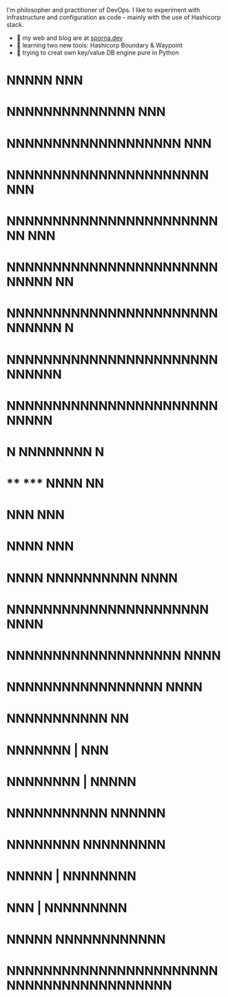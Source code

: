 <!--
**jsporna/jsporna** is a ✨ _special_ ✨ repository because its `README.md` (this file) appears on your GitHub profile.

Here are some ideas to get you started:

- 🔭 I’m currently working on ...
- 🌱 I’m currently learning ...
- 👯 I’m looking to collaborate on ...
- 🤔 I’m looking for help with ...
- 💬 Ask me about ...
- 📫 How to reach me: ...
- 😄 Pronouns: ...
- ⚡ Fun fact: ...
-->

I'm philosopher and practitioner of DevOps. I like to experiment with infrastructure and configuration as code - mainly with the use of Hashicorp stack.
- 💬 my web and blog are at [sporna.dev](https://sporna.dev)
- 🌱 learning two new tools: Hashicorp Boundary & Waypoint
- 🔭 trying to creat own key/value DB engine pure in Python


#             NNNNN                   NNN
#         NNNNNNNNNNNNNN             NNN
#      NNNNNNNNNNNNNNNNNNN          NNN 
#     NNNNNNNNNNNNNNNNNNNNNN       NNN
#   NNNNNNNNNNNNNNNNNNNNNNNNN     NNN
#  NNNNNNNNNNNNNNNNNNNNNNNNNNNN   NN
#  NNNNNNNNNNNNNNNNNNNNNNNNNNNNN  N
# NNNNNNNNNNNNNNNNNNNNNNNNNNNNN
# NNNNNNNNNNNNNNNNNNNNNNNNNNNN 
#               N    NNNNNNNN   N
#   **       ***        NNNN   NN
#                       NNN   NNN
#                     NNNN   NNN
# NNNN         NNNNNNNNNN   NNNN    
# NNNNNNNNNNNNNNNNNNNNNN   NNNN
#  NNNNNNNNNNNNNNNNNNN   NNNN
#    NNNNNNNNNNNNNNNNN  NNNN
#      NNNNNNNNNNN      NN
#         NNNNNNN    |   NNN
#        NNNNNNNN   |    NNNNN
#      NNNNNNNNNNN      NNNNNN
#     NNNNNNNN     NNNNNNNNN
#       NNNNN   |  NNNNNNNN
#         NNN  |   NNNNNNNNN
#        NNNNN    NNNNNNNNNNNN
# NNNNNNNNNNNNNNNNNNNNNNNNNNNNNNNNNNNNNNNNN
